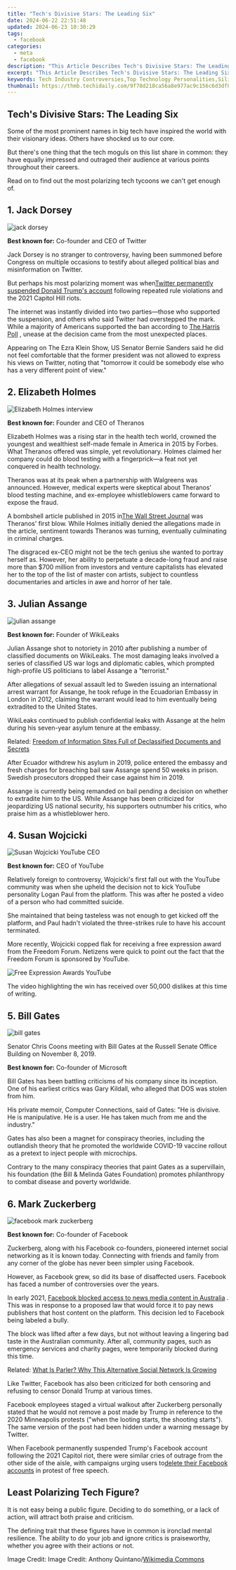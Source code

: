 ```yaml
---
title: "Tech's Divisive Stars: The Leading Six"
date: 2024-06-22 22:51:48
updated: 2024-06-23 10:30:29
tags:
  - facebook
categories:
  - meta
  - facebook
description: "This Article Describes Tech's Divisive Stars: The Leading Six"
excerpt: "This Article Describes Tech's Divisive Stars: The Leading Six"
keywords: Tech Industry Controversies,Top Technology Personalities,Silicon Valley Debates,Popular Tech Figures 2023,Influential Tech CEOs and Executives,Tech Leaders' Impact on Society,Major Disagreements in the Technology Sphere
thumbnail: https://thmb.techidaily.com/9f78d218ca56a8e977ac9c156c6d3df029b653f49542887406f9b6531aa186a8.jpg
---
```


## Tech's Divisive Stars: The Leading Six

 Some of the most prominent names in big tech have inspired the world with their visionary ideas. Others have shocked us to our core.

 But there's one thing that the tech moguls on this list share in common: they have equally impressed and outraged their audience at various points throughout their careers.

 Read on to find out the most polarizing tech tycoons we can't get enough of.

## 1\. Jack Dorsey

![jack dorsey](https://static1.makeuseofimages.com/wordpress/wp-content/uploads/2021/05/jack-dorsey.jpeg)

**Best known for:** Co-founder and CEO of Twitter

 Jack Dorsey is no stranger to controversy, having been summoned before Congress on multiple occasions to testify about alleged political bias and misinformation on Twitter.

 But perhaps his most polarizing moment was when[Twitter permanently suspended Donald Trump's account](https://www.makeuseof.com/twitter-bans-trump-for-good/) following repeated rule violations and the 2021 Capitol Hill riots.

 The internet was instantly divided into two parties—those who supported the suspension, and others who said Twitter had overstepped the mark. While a majority of Americans supported the ban according to [The Harris Poll](https://theharrispoll.com/twitters-trump-ban-after-capitol-attack-supported-by-most-americans-but-not-most-republicans-harris-poll-says/) , unease at the decision came from the most unexpected places.

 Appearing on The Ezra Klein Show, US Senator Bernie Sanders said he did not feel comfortable that the former president was not allowed to express his views on Twitter, noting that "tomorrow it could be somebody else who has a very different point of view."

## 2\. Elizabeth Holmes

![Elizabeth Holmes interview](https://static1.makeuseofimages.com/wordpress/wp-content/uploads/2021/05/elizabeth-holmes-interview.jpg)

**Best known for:** Founder and CEO of Theranos

 Elizabeth Holmes was a rising star in the health tech world, crowned the youngest and wealthiest self-made female in America in 2015 by Forbes. What Theranos offered was simple, yet revolutionary. Holmes claimed her company could do blood testing with a fingerprick—a feat not yet conquered in health technology.

 Theranos was at its peak when a partnership with Walgreens was announced. However, medical experts were skeptical about Theranos' blood testing machine, and ex-employee whistleblowers came forward to expose the fraud.

 A bombshell article published in 2015 in[The Wall Street Journal](https://www.wsj.com/articles/theranos-has-struggled-with-blood-tests-1444881901) was Theranos' first blow. While Holmes initially denied the allegations made in the article, sentiment towards Theranos was turning, eventually culminating in criminal charges.

 The disgraced ex-CEO might not be the tech genius she wanted to portray herself as. However, her ability to perpetuate a decade-long fraud and raise more than $700 million from investors and venture capitalists has elevated her to the top of the list of master con artists, subject to countless documentaries and articles in awe and horror of her tale.

## 3\. Julian Assange

![julian assange](https://static1.makeuseofimages.com/wordpress/wp-content/uploads/2021/05/julian-assange.jpeg)

**Best known for:** Founder of WikiLeaks

 Julian Assange shot to notoriety in 2010 after publishing a number of classified documents on WikiLeaks. The most damaging leaks involved a series of classified US war logs and diplomatic cables, which prompted high-profile US politicians to label Assange a "terrorist."

 After allegations of sexual assault led to Sweden issuing an international arrest warrant for Assange, he took refuge in the Ecuadorian Embassy in London in 2012, claiming the warrant would lead to him eventually being extradited to the United States.

 WikiLeaks continued to publish confidential leaks with Assange at the helm during his seven-year asylum tenure at the embassy.

 Related: [Freedom of Information Sites Full of Declassified Documents and Secrets](https://www.makeuseof.com/tag/freedom-information-sites-declassified-documents/)

 After Ecuador withdrew his asylum in 2019, police entered the embassy and fresh charges for breaching bail saw Assange spend 50 weeks in prison. Swedish prosecutors dropped their case against him in 2019.

 Assange is currently being remanded on bail pending a decision on whether to extradite him to the US. While Assange has been criticized for jeopardizing US national security, his supporters outnumber his critics, who praise him as a whistleblower hero.

## 4\. Susan Wojcicki

![Susan Wojcicki YouTube CEO](https://static1.makeuseofimages.com/wordpress/wp-content/uploads/2021/05/susan-w-youtube-ceo.jpg)

**Best known for:** CEO of YouTube

 Relatively foreign to controversy, Wojcicki's first fall out with the YouTube community was when she upheld the decision not to kick YouTube personality Logan Paul from the platform. This was after he posted a video of a person who had committed suicide.

 She maintained that being tasteless was not enough to get kicked off the platform, and Paul hadn't violated the three-strikes rule to have his account terminated.

 More recently, Wojcicki copped flak for receiving a free expression award from the Freedom Forum. Netizens were quick to point out the fact that the Freedom Forum is sponsored by YouTube.

![Free Expression Awards YouTube](https://static1.makeuseofimages.com/wordpress/wp-content/uploads/2021/05/free-expression-youtube-awards.png)

 The video highlighting the win has received over 50,000 dislikes at this time of writing.

## 5\. Bill Gates

![bill gates](https://static1.makeuseofimages.com/wordpress/wp-content/uploads/2021/05/bill-gates.jpg)

 Senator Chris Coons meeting with Bill Gates at the Russell Senate Office Building on November 8, 2019.

**Best known for:** Co-founder of Microsoft

 Bill Gates has been battling criticisms of his company since its inception. One of his earliest critics was Gary Kildall, who alleged that DOS was stolen from him.

 His private memoir, Computer Connections, said of Gates: "He is divisive. He is manipulative. He is a user. He has taken much from me and the industry."

 Gates has also been a magnet for conspiracy theories, including the outlandish theory that he promoted the worldwide COVID-19 vaccine rollout as a pretext to inject people with microchips.

 Contrary to the many conspiracy theories that paint Gates as a supervillain, his foundation (the Bill & Melinda Gates Foundation) promotes philanthropy to combat disease and poverty worldwide.

## 6\. Mark Zuckerberg

![facebook mark zuckerberg](https://static1.makeuseofimages.com/wordpress/wp-content/uploads/2021/05/mark-zuckerberg.jpeg)

**Best known for:** Co-founder of Facebook

 Zuckerberg, along with his Facebook co-founders, pioneered internet social networking as it is known today. Connecting with friends and family from any corner of the globe has never been simpler using Facebook.

 However, as Facebook grew, so did its base of disaffected users. Facebook has faced a number of controversies over the years.

 In early 2021, [Facebook blocked access to news media content in Australia](https://www.makeuseof.com/facebook-bans-news-australia-over-proposed-legislation/) . This was in response to a proposed law that would force it to pay news publishers that host content on the platform. This decision led to Facebook being labeled a bully.

 The block was lifted after a few days, but not without leaving a lingering bad taste in the Australian community. After all, community pages, such as emergency services and charity pages, were temporarily blocked during this time.

 Related: [What Is Parler? Why This Alternative Social Network Is Growing](https://www.makeuseof.com/what-is-parler-social-network/)

 Like Twitter, Facebook has also been criticized for both censoring and refusing to censor Donald Trump at various times.

 Facebook employees staged a virtual walkout after Zuckerberg personally stated that he would not remove a post made by Trump in reference to the 2020 Minneapolis protests ("when the looting starts, the shooting starts"). The same version of the post had been hidden under a warning message by Twitter.

 When Facebook permanently suspended Trump's Facebook account following the 2021 Capitol riot, there were similar cries of outrage from the other side of the aisle, with campaigns urging users to[delete their Facebook accounts](https://www.makeuseof.com/tag/delete-facebook-account/) in protest of free speech.

## Least Polarizing Tech Figure?

 It is not easy being a public figure. Deciding to do something, or a lack of action, will attract both praise and criticism.

 The defining trait that these figures have in common is ironclad mental resilience. The ability to do your job and ignore critics is praiseworthy, whether you agree with their actions or not.

 Image Credit: Image Credit: Anthony Quintano/[Wikimedia Commons](https://commons.wikimedia.org/wiki/File:Mark%5FZuckerberg%5FF8%5F2018%5FKeynote%5F%2841118893354%29.jpg)


<ins class="adsbygoogle"
     style="display:block"
     data-ad-format="autorelaxed"
     data-ad-client="ca-pub-7571918770474297"
     data-ad-slot="1223367746"></ins>



<ins class="adsbygoogle"
     style="display:block"
     data-ad-client="ca-pub-7571918770474297"
     data-ad-slot="8358498916"
     data-ad-format="auto"
     data-full-width-responsive="true"></ins>
